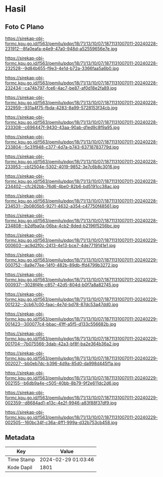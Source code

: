 # Hasil

## Foto C Plano

https://sirekap-obj-formc.kpu.go.id/f563/pemilu/pdpr/18/71/13/10/07/1871131007011-20240228-231912--8fa0eafa-e4e9-47a0-948d-a52559656e7e.jpg

https://sirekap-obj-formc.kpu.go.id/f563/pemilu/pdpr/18/71/13/10/07/1871131007011-20240228-232528--9d84b655-f9e3-4e1d-b72a-3366faa5a6b0.jpg

https://sirekap-obj-formc.kpu.go.id/f563/pemilu/pdpr/18/71/13/10/07/1871131007011-20240228-232434--ca74b797-fce6-4ac7-be87-af0d18e2fa89.jpg

https://sirekap-obj-formc.kpu.go.id/f563/pemilu/pdpr/18/71/13/10/07/1871131007011-20240228-232959--931a4f75-fbda-4283-8a99-5728153f34cb.jpg

https://sirekap-obj-formc.kpu.go.id/f563/pemilu/pdpr/18/71/13/10/07/1871131007011-20240228-233308--c696447f-9430-43aa-90ab-d1ed9c8f9a95.jpg

https://sirekap-obj-formc.kpu.go.id/f563/pemilu/pdpr/18/71/13/10/07/1871131007011-20240228-233804--5c31f948-c377-4d7a-b743-63718783779d.jpg

https://sirekap-obj-formc.kpu.go.id/f563/pemilu/pdpr/18/71/13/10/07/1871131007011-20240228-233953--cb12504e-5302-4019-9852-3e7c6b8c3016.jpg

https://sirekap-obj-formc.kpu.go.id/f563/pemilu/pdpr/18/71/13/10/07/1871131007011-20240228-234402--cfc262bb-76d6-4be0-82b6-bd5191cc38ac.jpg

https://sirekap-obj-formc.kpu.go.id/f563/pemilu/pdpr/18/71/13/10/07/1871131007011-20240228-234531--2b0805b5-9271-4632-a354-c47750f48561.jpg

https://sirekap-obj-formc.kpu.go.id/f563/pemilu/pdpr/18/71/13/10/07/1871131007011-20240228-234808--b2dfba0a-06ba-4cb2-8ded-b2196f5256bc.jpg

https://sirekap-obj-formc.kpu.go.id/f563/pemilu/pdpr/18/71/13/10/07/1871131007011-20240229-000603--ac9d2f0c-2413-4e13-bce7-4de7719141e1.jpg

https://sirekap-obj-formc.kpu.go.id/f563/pemilu/pdpr/18/71/13/10/07/1871131007011-20240229-000752--8a9e77ee-14f0-482b-89db-ffd4799b3272.jpg

https://sirekap-obj-formc.kpu.go.id/f563/pemilu/pdpr/18/71/13/10/07/1871131007011-20240229-000937--3028f4fe-c857-42d5-804d-b0f7a8a82745.jpg

https://sirekap-obj-formc.kpu.go.id/f563/pemilu/pdpr/18/71/13/10/07/1871131007011-20240229-001232--2cb67c00-faac-4e7d-bd78-87dc53a47dd0.jpg

https://sirekap-obj-formc.kpu.go.id/f563/pemilu/pdpr/18/71/13/10/07/1871131007011-20240229-001423--300077c4-bbac-41ff-a5f5-d133c556682b.jpg

https://sirekap-obj-formc.kpu.go.id/f563/pemilu/pdpr/18/71/13/10/07/1871131007011-20240229-001704--7b075566-3dab-42a3-bf8f-ba2e364b36a2.jpg

https://sirekap-obj-formc.kpu.go.id/f563/pemilu/pdpr/18/71/13/10/07/1871131007011-20240229-002027--bb0eb7dc-b396-4d9a-85d0-da998d445f1a.jpg

https://sirekap-obj-formc.kpu.go.id/f563/pemilu/pdpr/18/71/13/10/07/1871131007011-20240229-002155--b6db9a4e-c505-40bb-8b79-9f2e611dc2d6.jpg

https://sirekap-obj-formc.kpu.go.id/f563/pemilu/pdpr/18/71/13/10/07/1871131007011-20240229-002359--d8684ad1-e13c-4e2f-9946-a83f88f37df9.jpg

https://sirekap-obj-formc.kpu.go.id/f563/pemilu/pdpr/18/71/13/10/07/1871131007011-20240229-002505--160bc34f-c36a-4ff1-999a-d32b753cb458.jpg


## Metadata

| Key        | Value               |
| ---------- | ------------------- |
| Time Stamp | 2024-02-29 01:03:46 |
| Kode Dapil | 1801                |



